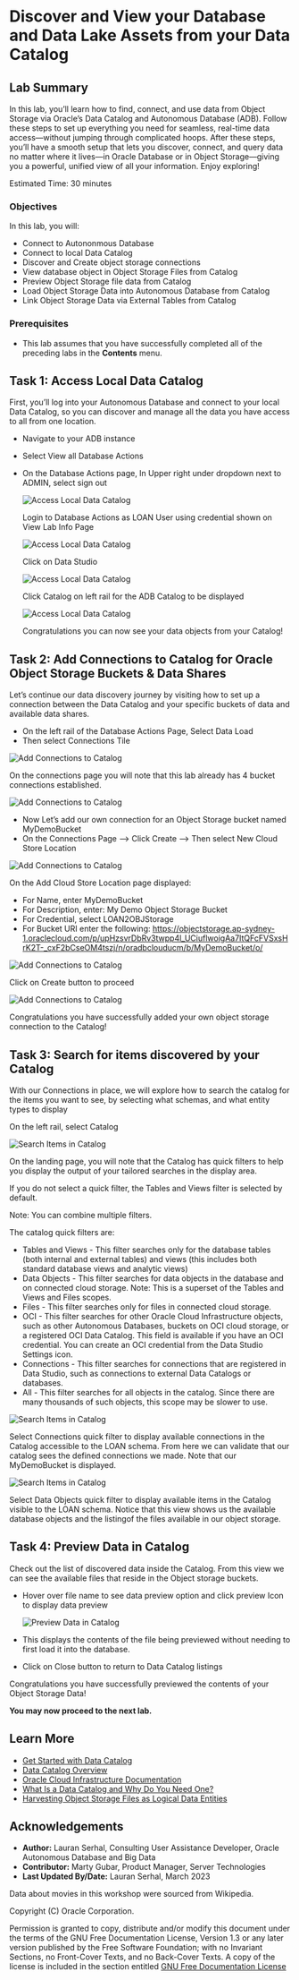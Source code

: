 # Discover and View your Database and Data Lake Assets from your Data Catalog

## Lab Summary 

In this lab, you’ll learn how to find, connect, and use data from Object Storage via Oracle’s Data Catalog and Autonomous Database (ADB). Follow these steps to set up everything you need for seamless, real-time data access—without jumping through complicated hoops. After these steps, you’ll have a smooth setup that lets you discover, connect, and query data no matter where it lives—in Oracle Database or in Object Storage—giving you a powerful, unified view of all your information. Enjoy exploring!

Estimated Time: 30 minutes

<!-- Comments -->
<!-- liveLabs section starts on line 466 (big monitor) -->
<!-- Comments -->
<!-- Comments -->
<!-- Comments -->

### Objectives

In this lab, you will:
* Connect to Autononmous Database
* Connect to local Data Catalog
* Discover and Create object storage connections
* View database object in Object Storage Files from Catalog
* Preview Object Storage file data from Catalog
* Load Object Storage Data into Autonomous Database from Catalog
* Link Object Storage Data via External Tables from Catalog

### Prerequisites
* This lab assumes that you have successfully completed all of the preceding labs in the **Contents** menu.

## Task 1: Access Local Data Catalog
 
First, you’ll log into your Autonomous Database and connect to your local Data Catalog, so you can discover and manage all the data you have access to all from one location.

* Navigate to your ADB instance
* Select View all Database Actions
* On the Database Actions page, In Upper right under dropdown next to ADMIN, select sign out

    ![Access Local Data Catalog](./images/access-local-data-catalog-1.png "Access Local Data Catalog")

    Login to Database Actions as LOAN User using credential shown on View Lab Info Page

    ![Access Local Data Catalog](./images/access-local-data-catalog-2.png "Access Local Data Catalog")

    Click on Data Studio

    ![Access Local Data Catalog](./images/access-local-data-catalog-3.png "Access Local Data Catalog")

    Click Catalog on left rail for the ADB Catalog to be displayed

    ![Access Local Data Catalog](./images/access-local-data-catalog-4.png "Access Local Data Catalog")

    Congratulations you can now see your data objects from your Catalog!

## Task 2: Add Connections to Catalog for Oracle Object Storage Buckets & Data Shares

Let’s continue our data discovery journey by visiting how to set up a connection between the Data Catalog and your specific buckets of data and available data shares.

* On the left rail of the Database Actions Page, Select Data Load 
* Then select Connections Tile

![Add Connections to Catalog](./images/add-connections-to-catalog-1.png "Add Connections to Catalog")

On the connections page you will note that this lab already has 4 bucket connections established.

![Add Connections to Catalog](./images/add-connections-to-catalog-2.png "Add Connections to Catalog")

* Now Let’s add our own connection for an Object Storage bucket named MyDemoBucket
* On the Connections Page --> Click Create --> Then select New Cloud Store Location

![Add Connections to Catalog](./images/add-connections-to-catalog-3.png "Add Connections to Catalog")

On the Add Cloud Store Location page displayed: 
*	For Name, enter MyDemoBucket 
*	For Description, enter: My Demo Object Storage Bucket 
*	For Credential, select LOAN2OBJStorage
*	For Bucket URI enter the following:
https://objectstorage.ap-sydney-1.oraclecloud.com/p/upHzsvrDbRv3twpp4l_UCiuflwoigAa7ItQFcFVSxsHrK2T-_cxF2bCseOM4tszj/n/oradbclouducm/b/MyDemoBucket/o/

![Add Connections to Catalog](./images/add-connections-to-catalog-4.png "Add Connections to Catalog")

Click on Create button to proceed

![Add Connections to Catalog](./images/add-connections-to-catalog-5.png "Add Connections to Catalog")

Congratulations you have successfully added your own object storage connection to the Catalog!

## Task 3: Search for items discovered by your Catalog
With our Connections in place, we will explore how to search the catalog for the items you want to see, by selecting what schemas, and what entity types to display
 
On the left rail, select Catalog

![Search Items in Catalog](./images/search-items-in-catalog-1.png "Search Items in Catalog")

On the landing page, you will note that the Catalog has quick filters to help you display the output of your tailored searches in the display area.

If you do not select a quick filter, the Tables and Views filter is selected by default.  

Note: You can combine multiple filters. 

The catalog quick filters are: 

*   Tables and Views - This filter searches only for the database tables (both internal and external tables) and views (this includes both standard database views and analytic views)
*   Data Objects - This filter searches for data objects in the database and on connected cloud storage. 
    Note: This is a superset of the Tables and Views and Files scopes. 
*	Files - This filter searches only for files in connected cloud storage.
*	OCI - This filter searches for other Oracle Cloud Infrastructure objects, such as other Autonomous Databases, buckets on OCI cloud storage, or a registered OCI Data Catalog. This field is available if you have an OCI credential. You can create an OCI credential from the Data Studio Settings icon. 
*	Connections - This filter searches for connections that are registered in Data Studio, such as connections to external Data Catalogs or databases.
*	All - This filter searches for all objects in the catalog. Since there are many thousands of such objects, this scope may be slower to use.

![Search Items in Catalog](./images/search-items-in-catalog-2.png "Search Items in Catalog")

Select Connections quick filter to display available connections in the Catalog accessible to the LOAN schema. From here we can validate that our catalog sees the defined connections we made. Note that our MyDemoBucket is displayed.

![Search Items in Catalog](./images/search-items-in-catalog-3.png "Search Items in Catalog")

Select Data Objects quick filter to display available items in the Catalog visible to the LOAN schema. Notice that this view shows us the available database objects and the listingof the files available in our object storage.

## Task 4: Preview Data in Catalog 

Check out the list of discovered data inside the Catalog. From this view we can see the available files that reside in the Object storage buckets.

* Hover over file name to see data preview option and click preview Icon to display data preview

  ![Preview Data in Catalog](./images/preview-data-in-catalog-1.png "Preview Data in Catalog")

* This displays the contents of the file being previewed without needing to first load it into the database.

* Click on Close button to return to Data Catalog listings

Congratulations you have successfully previewed the contents of your Object Storage Data!

**You may now proceed to the next lab.**

## Learn More

* [Get Started with Data Catalog](https://docs.oracle.com/en-us/iaas/data-catalog/using/index.htm)
* [Data Catalog Overview](https://docs.oracle.com/en-us/iaas/data-catalog/using/overview.htm)
* [Oracle Cloud Infrastructure Documentation](https://docs.cloud.oracle.com/en-us/iaas/Content/GSG/Concepts/baremetalintro.htm)
* [What Is a Data Catalog and Why Do You Need One?](https://www.oracle.com/big-data/what-is-a-data-catalog/)
* [Harvesting Object Storage Files as Logical Data Entities](https://docs.oracle.com/en-us/iaas/data-catalog/using/logical-entities.htm)


## Acknowledgements
* **Author:** Lauran Serhal, Consulting User Assistance Developer, Oracle Autonomous Database and Big Data
* **Contributor:** Marty Gubar, Product Manager, Server Technologies
* **Last Updated By/Date:** Lauran Serhal, March 2023

Data about movies in this workshop were sourced from Wikipedia.

Copyright (C) Oracle Corporation.

Permission is granted to copy, distribute and/or modify this document under the terms of the GNU Free Documentation License, Version 1.3 or any later version published by the Free Software Foundation; with no Invariant Sections, no Front-Cover Texts, and no Back-Cover Texts. A copy of the license is included in the section entitled [GNU Free Documentation License](https://oracle-livelabs.github.io/adb/shared/adb-15-minutes/introduction/files/gnu-free-documentation-license.txt)
